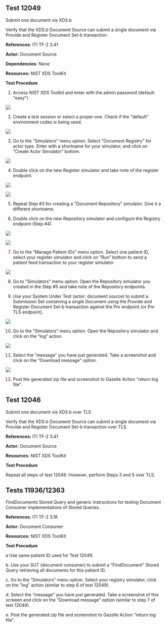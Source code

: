 ## Test 12049
Submit one document via XDS.b

Verify that the XDS.b Document Source can submit a single document via Provide and Register Document Set-b transaction. 

**References:** ITI TF-2 3.41

**Actor:** Document Source

**Dependencies:** None

**Resources:** NIST XDS ToolKit

**Test Procedure**  

1. Access NIST XDS Toolkit and enter with the admin password (default: "easy")

![](./media/image3-01.png)

2. Create a test session or select a proper one. Check if the "default" environment codes is being used.  

![](./media/image3-02.png)

3. Go to the “Simulators” menu option. Select "Document Registry" for actor type. Enter with a shortname for your simulator, and click on "Create Actor Simulator" bottom. 

![](./media/image3-03.png)

4. Double click on the new Register simulator and take note of the register endpoint.

![](./media/image3-04.png)

![](./media/image3-05.png)

5. Repeat Step #3 for creating a "Document Repository" simulator. Give it a different shortname.

6. Double click on the new Repository simulator and configure the Registry endpoint (Step #4)  

![](./media/image3-06.png)

![](./media/image3-07.png)

7. Go to the “Manage Patient IDs” menu option. Select one patient ID, select your register simulator and click on “Run” bottom to send a patient feed transaction to your register simulator  

![](./media/image3-08.png)

8. Go to "Simulators" menu option. Open the Repository simulator you created in the Step #5 and take note of the Repository endpoints. 

9. Use your System Under Test (actor: document source) to submit a Submission Set containing a single Document using the Provide and Register Document Set-b transaction against the Pnr endpoint (or Pnr TLS endpoint).   

![](./media/image3-09.png)

10. Go to the “Simulators” menu option. Open the Repository simulator and click on the “log” action  

![](./media/image3-10.png)

11. Select the “message” you have just generated. Take a screenshot and click on the “Download message” option.

![](./media/image3-11.png)  

12. Post the generated zip file and screenshot to Gazelle Action “return log file”.  


## Test 12046
Submit one document via XDS.b over TLS

Verify that the XDS.b Document Source can submit a single document via Provide and Register Document Set-b transaction over TLS. 

**References:** ITI TF-2 3.41

**Actor:** Document Source

**Resources:** NIST XDS ToolKit

**Test Procedure**

Repeat all steps of test 12049. However, perform Steps 3 and 5 over TLS.

## Tests 11936/12363
FindDocuments Stored Query and generic instructions for testing Document Consumer implementations of Stored Queries.

**References:** ITI TF-2 3.18

**Actor:** Document Consumer

**Resources:** NIST XDS ToolKit

**Test Procedure**  

a Use same patient ID used for Test 12049.  

b. Use your SUT (document consumer) to submit a “FindDocument” Stored Query retrieving all documents for this patient ID.  

c. Go to the “Simulators” menu option. Select your registry simulator, click on the “log” action (similar to step 6 of test 12049).  

d. Select the “message” you have just generated. Take a screenshot of this screeen and click on the “Download message” option (similar to step 7 of test 12049).  

e. Post the generated zip file and screenshot to Gazelle Action “return log file”.  

